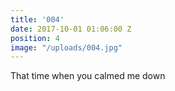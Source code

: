 ```yaml
---
title: '004'
date: 2017-10-01 01:06:00 Z
position: 4
image: "/uploads/004.jpg"
---
```


That time when you calmed me down